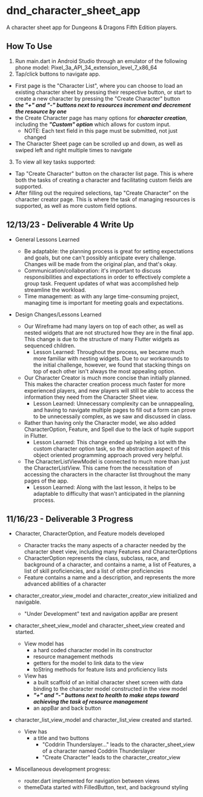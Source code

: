 # dnd_character_sheet_app

A character sheet app for Dungeons & Dragons Fifth Edition players.

## How To Use

1. Run main.dart in Android Studio through an emulator of the following phone model: Pixel_3a_API_34_extension_level_7_x86_64
2. Tap/click buttons to navigate app.
  - First page is the "Character List", where you can choose to load an existing character sheet by pressing their respective button, or start to create a new character by pressing the "Create Character" button
  - ***the "+" and "-" buttons next to resources increment and decrement the resource by one***
  - the Create Character page has many options for ***character creation***, including the ***"Custom" option*** which allows for custom input.
    - NOTE: Each text field in this page must be submitted, not just changed
  - The Character Sheet page can be scrolled up and down, as well as swiped left and right multiple times to navigate
3. To view all key tasks supported:
  - Tap "Create Character" button on the character list page. This is where both the tasks of creating a character and facilitating custom fields are supported.
  - After filling out the required selections, tap "Create Character" on the character creator page. This is where the task of managing resources is supported, as well as more custom field options.

   ## 12/13/23 - Deliverable 4 Write Up

- General Lessons Learned
  - Be adaptable: the planning process is great for setting expectations and goals, but one can't possibly anticipate every challenge. Changes will be made from the original plan, and that's okay.
  - Communication/collaboration: it's important to discuss responsibilities and expectations in order to effectively complete a group task. Frequent updates of what was accomplished help streamline the workload.
  - Time management: as with any large time-consuming project, managing time is important for meeting goals and expectations.

- Design Changes/Lessons Learned
  - Our Wireframe had many layers on top of each other, as well as nested widgets that are not structured how they are in the final app. This change is due to the structure of many Flutter widgets as sequenced children.
    - Lesson Learned: Throughout the process, we became much more familiar with nesting widgets. Due to our workarounds to the initial challenge, however, we found that stacking things on top of each other isn't always the most appealing option.
  - Our Character Creator is much more concise than initially planned. This makes the character creation process much faster for more experienced players, and new players will still be able to access the information they need from the Character Sheet view.
    - Lesson Learned: Unnecessary complexity can be unnappealing, and having to navigate multiple pages to fill out a form can prove to be unnecessaily complex, as we saw and discussed in class.
  - Rather than having only the Character model, we also added CharacterOption, Feature, and Spell due to the lack of tuple support in Flutter.
    - Lesson Learned: This change ended up helping a lot with the custom character option task, so the abstraction aspect of this object oriented programming approach proved very helpful.
  - The CharacterListViewModel is connected to much more than just the CharacterListView. This came from the necessitation of accessing the characters in the character list throughout the many pages of the app.
    - Lesson Learned: Along with the last lesson, it helps to be adaptable to difficulty that wasn't anticipated in the planning process.


## 11/16/23 - Deliverable 3 Progress

- Character, CharacterOption, and Feature models developed
  - Character tracks the many aspects of a character needed by the character sheet view, including many Features and CharacterOptions
  - CharacterOption represents the class, subclass, race, and background of a character, and contains a name, a list of Features, a list of skill proficiencies, and a list of other proficiencies
  - Feature contains a name and a description, and represents the more advanced abilities of a character

- character_creator_view_model and character_creator_view initialized and navigable.
  - "Under Development" text and navigation appBar are present

- character_sheet_view_model and character_sheet_view created and started.
  - View model has
    -  a hard coded character model in its constructor
    -  resource management methods
    -  getters for the model to link data to the view
    -  toString methods for feature lists and proficiency lists
  - View has
    - a built scaffold of an initial character sheet screen with data binding to the character model constructed in the view model
    - ***"+" and "-" buttons next to health to make steps toward achieving the task of resource management***
    - an appBar and back button
   
- character_list_view_model and character_list_view created and started.
  - View has
    - a title and two buttons
      - "Coddrin Thunderslayer..." leads to the character_sheet_view of a character named Coddrin Thunderslayer
      - "Create Character" leads to the character_creator_view
     
- Miscellaneous development progress:
  - router.dart implemented for navigation between views
  - themeData started with FilledButton, text, and background styling 
